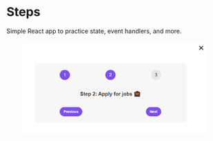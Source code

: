 # Steps

Simple React app to practice state, event handlers, and more.

<p align="center">
  <img width="85%" src="readme.png" alt="app">
</p>
